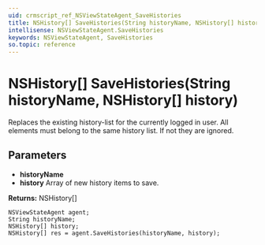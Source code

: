 ```yaml
---
uid: crmscript_ref_NSViewStateAgent_SaveHistories
title: NSHistory[] SaveHistories(String historyName, NSHistory[] history)
intellisense: NSViewStateAgent.SaveHistories
keywords: NSViewStateAgent, SaveHistories
so.topic: reference
---
```


# NSHistory[] SaveHistories(String historyName, NSHistory[] history)

Replaces the existing history-list for the currently logged in user. All elements must belong to the same history list. If not they are ignored.

## Parameters

* **historyName** 
* **history** Array of new history items to save.

**Returns:** NSHistory[]

```crmscript
NSViewStateAgent agent;
String historyName;
NSHistory[] history;
NSHistory[] res = agent.SaveHistories(historyName, history);
```

